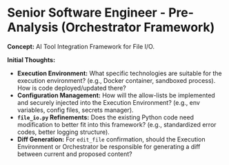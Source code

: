 # Senior Software Engineer - Pre-Analysis (Orchestrator Framework)

**Concept:** AI Tool Integration Framework for File I/O.

**Initial Thoughts:**
*   **Execution Environment:** What specific technologies are suitable for the execution environment? (e.g., Docker container, sandboxed process). How is code deployed/updated there?
*   **Configuration Management:** How will the allow-lists be implemented and securely injected into the Execution Environment? (e.g., env variables, config files, secrets manager).
*   **`file_io.py` Refinements:** Does the existing Python code need modification to better fit into this framework? (e.g., standardized error codes, better logging structure).
*   **Diff Generation:** For `edit_file` confirmation, should the Execution Environment or Orchestrator be responsible for generating a diff between current and proposed content? 
